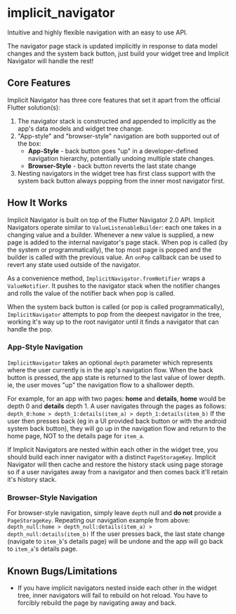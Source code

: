 # implicit_navigator

Intuitive and highly flexible navigation with an easy to use API.

The navigator page stack is updated implicitly in response to data model changes and the system back button, just build
your widget tree and Implicit Navigator will handle the rest!

## Core Features

Implicit Navigator has three core features that set it apart from the official Flutter solution(s):

1. The navigator stack is constructed and appended to implicitly as the app's data models and widget tree change.
2. "App-style" and "browser-style" navigation are both supported out of the box:
   * **App-Style** - back button goes "up" in a developer-defined navigation hierarchy, potentially undoing multiple
state changes.
   * **Browser-Style** - back button reverts the last state change
3. Nesting navigators in the widget tree has first class support with the system back button always popping from the
inner most navigator first.

## How It Works

Implicit Navigator is built on top of the Flutter Navigator 2.0 API. Implicit Navigators operate similar to
`ValueListenableBuilder`: each one takes in a changing value and a builder. Whenever a new value is supplied, a new page
is added to the internal navigator's page stack. When pop is called (by the system or programmatically), the top most
page is popped and the builder is called with the previous value. An `onPop` callback can be used to revert any state
used outside of the navigator.

As a convenience method, `ImplicitNavigator.fromNotifier` wraps a `ValueNotifier`. It pushes to the navigator stack when
the notifier changes and rolls the value of the notifier back when pop is called.

When the system back button is called (or pop is called programmatically), `ImplicitNavigator` attempts to pop from the
deepest navigator in the tree, working it's way up to the root navigator until it finds a navigator that can handle the
pop.

### App-Style Navigation

`ImplicitNavigator` takes an optional `depth` parameter which represents where the user currently is in the app's
navigation flow. When the back button is pressed, the app state is returned to the last value of lower depth. ie, the
user moves "up" the navigation flow to a shallower depth.

For example, for an app with two pages: **home** and **details**, **home** would be depth 0 and **details** depth 1. A
user navigates through the pages as follows:
    `depth_0:home > depth_1:details(item_a) > depth_1:details(item_b)`
If the user then presses back (eg in a UI provided back button or with the android system back button), they will go up
in the navigation flow and return to the home page, NOT to the details page for `item_a`.

If Implicit Navigators are nested within each other in the widget tree, you should build each inner navigator with a
distinct `PageStorageKey`. Implicit Navigator will then cache and restore the history stack using page storage so if a
user navigates away from a navigator and then comes back it'll retain it's history stack.

### Browser-Style Navigation

For browser-style navigation, simply leave `depth` null and **do not** provide a `PageStorageKey`. Repeating our
navigation example from above:
    `depth_null:home > depth_null:details(item_a) > depth_null:details(item_b)`
If the user presses back, the last state change (navigate to `item_b`'s details page) will be undone and the app will go
back to `item_a`'s details page.

## Known Bugs/Limitations

* If you have implicit navigators nested inside each other in the widget tree, inner navigators will fail to rebuild on
hot reload. You have to forcibly rebuild the page by navigating away and back.
